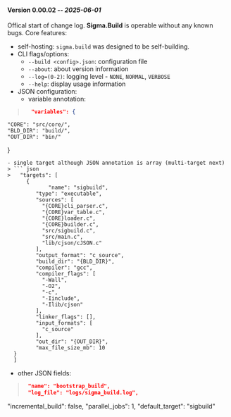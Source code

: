 
#### **Version 0.00.02**  -- _2025-06-01_  

Offical start of change log. **Sigma.Build** is operable without any known bugs.
Core features:
 - self-hosting: `sigma.build` was designed to be self-building.
 - CLI flags/options:
   - `--build <config>.json`: configuration file
   - `--about`: about version information
   - `--log=(0-2)`: logging level - `NONE`, `NORMAL`, `VERBOSE`
   - `--help`: display usage information
 - JSON configuration:
   - variable annotation:
> ``` json
>   "variables": {
    "CORE": "src/core/",
    "BLD_DIR": "build/",
    "OUT_DIR": "bin/"
  }
  ```
  - single target although JSON annotation is array (multi-target next)
> ``` json
>   "targets": [
    	{
			   "name": "sigbuild",
		   "type": "executable",
		   "sources": [
		     "{CORE}cli_parser.c",
		     "{CORE}var_table.c",
		     "{CORE}loader.c",
		     "{CORE}builder.c",
		     "src/sigbuild.c",
		     "src/main.c",
		     "lib/cjson/cJSON.c"
		   ],
		   "output_format": "c_source",
		   "build_dir": "{BLD_DIR}",
		   "compiler": "gcc",
		   "compiler_flags": [
		     "-Wall",
		     "-O2",
		     "-c",
		     "-Iinclude",
		     "-Ilib/cjson"
		   ],
		   "linker_flags": [],
		   "input_formats": [
		     "c_source"
		   ],
		   "out_dir": "{OUT_DIR}",
		   "max_file_size_mb": 10
   	}
    ]
 ```
  - other JSON fields:
> ``` json
>  "name": "bootstrap_build",
>  "log_file": "logs/sigma_build.log",
   "incremental_build": false,
   "parallel_jobs": 1,
   "default_target": "sigbuild"
  ``` 
